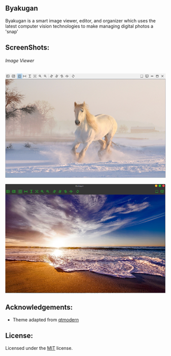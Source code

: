 
## Byakugan  <a name="summary "></a>
Byakugan is a smart image viewer, editor, and organizer which uses the latest 
computer vision technologies to make managing digital photos a 'snap'

## ScreenShots:<a name="screenShots"></a>

###### Image Viewer
![Image Viewer](assets/viewer1.png)
<br /><br />
![Image Viewer](assets/viewer2.png)

## Acknowledgements:<a name="acknowledgements"></a>
- Theme adapted from [qtmodern](https://github.com/gmarull/qtmodern)

## License:<a name="license"></a>

Licensed under the [MIT](LICENSE.txt) license.